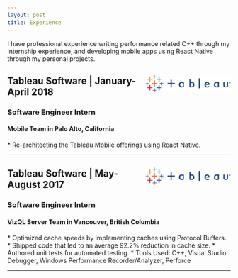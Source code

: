 ```yaml
---
layout: post
title: Experience
---
```


I have professional experience writing performance related C++ through my internship experience, and developing mobile apps using React Native through my personal projects.


<p style="float: right;"><img src="../public/tableau.png" height="39px" width="192px"></p>
<h2>Tableau Software | January-April 2018</h2>
<h3>Software Engineer Intern</h3>
<h4>Mobile Team in Palo Alto, California</h4>
* Re-architecting the Tableau Mobile offerings using React Native.
<hr style="clear:both;">

<p style="float: right;"><img src="../public/tableau.png" height="39px" width="192px"></p>
<h2>Tableau Software | May-August 2017</h2>
<h3>Software Engineer Intern</h3>
<h4>VizQL Server Team in Vancouver, British Columbia</h4>
* Optimized cache speeds by implementing caches using Protocol Buffers.
* Shipped code that led to an average 92.2% reduction in cache size.    
* Authored unit tests for automated testing.
* Tools Used: C++, Visual Studio Debugger, Windows Performance Recorder/Analyzer, Perforce
<hr style="clear:both;">
